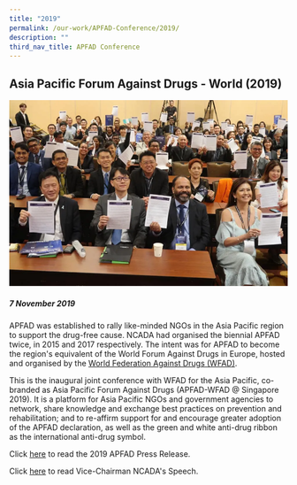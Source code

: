 ```yaml
---
title: "2019"
permalink: /our-work/APFAD-Conference/2019/
description: ""
third_nav_title: APFAD Conference
---
```

## Asia Pacific Forum Against Drugs - World (2019)

![](/images/APFAD/2019%20Group%20Photo.png)

##### 7 November 2019

APFAD was established to rally like-minded NGOs in the Asia Pacific region to support the drug-free cause. NCADA had organised the biennial APFAD twice, in 2015 and 2017 respectively. The intent was for APFAD to become the region's equivalent of the World Forum Against Drugs in Europe, hosted and organised by the [World Federation Against Drugs (WFAD)](https://safe.menlosecurity.com/https://www.wfad.se/).  
  
This is the inaugural joint conference with WFAD for the Asia Pacific, co-branded as Asia Pacific Forum Against Drugs (APFAD-WFAD @ Singapore 2019). It is a platform for Asia Pacific NGOs and government agencies to network, share knowledge and exchange best practices on prevention and rehabilitation; and to re-affirm support for and encourage greater adoption of the APFAD declaration, as well as the green and white anti-drug ribbon as the international anti-drug symbol.

Click [here](/files/APFAD%202019%20Press%20Release.pdf) to read the 2019 APFAD Press Release.

Click [here](/files/APFAD%202019%20Vice-Chairman%20Speech.pdf) to read Vice-Chairman NCADA's Speech.